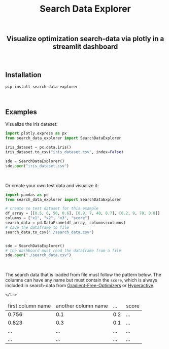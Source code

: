 <H1 align="center">
    Search Data Explorer
</H1>

<br>

<H2 align="center">
    Visualize optimization search-data via plotly in a streamlit dashboard
</H2>


<br>

## Installation

```console
pip install search-data-explorer
```

<br>

## Examples

Visualize the iris dataset:

```python
import plotly.express as px
from search_data_explorer import SearchDataExplorer

iris_dataset = px.data.iris()
iris_dataset.to_csv("iris_dataset.csv", index=False)

sde = SearchDataExplorer()
sde.open("iris_dataset.csv")
```

<br>

Or create your own test data and visualize it:

```python
import pandas as pd
from search_data_explorer import SearchDataExplorer

# create so test dataset for this example
df_array = [[0.5, 6, 50, 0.6], [0.9, 7, 40, 0.7], [0.2, 9, 70, 0.8]]
columns = ["x1", "x2", "x3", "score"]
search_data = pd.DataFrame(df_array, columns=columns)
# save the dataframe to file
search_data.to_csv("./search_data.csv")


sde = SearchDataExplorer()
# the dashboard must read the dataframe from a file
sde.open("./search_data.csv")
```

<br>

The search data that is loaded from file must follow the pattern below. The columns can have any name but must contain the `score`, which is always included in search-data from [Gradient-Free-Optimizers](https://github.com/SimonBlanke/Gradient-Free-Optimizers) or [Hyperactive](https://github.com/SimonBlanke/Hyperactive).

<table class="table">
<thead class="table-head">
    <tr class="row">
    <td class="cell">first column name</td>
    <td class="cell">another column name</td>
    <td class="cell">...</td>
    <td class="cell">score</td>

    </tr>
</thead>
<tbody class="table-body">
    <tr class="row">
    <td class="cell">0.756</td>
    <td class="cell">0.1</td>
    <td class="cell">0.2</td>
    <td class="cell">...</td>
    </tr>
    <tr class="row">
    <td class="cell">0.823</td>
    <td class="cell">0.3</td>
    <td class="cell">0.1</td>
    <td class="cell">...</td>
    </tr>
    <tr class="row">
    <td class="cell">...</td>
    <td class="cell">...</td>
    <td class="cell">...</td>
    <td class="cell">...</td>
    </tr>
    <tr class="row">
    <td class="cell">...</td>
    <td class="cell">...</td>
    <td class="cell">...</td>
    <td class="cell">...</td>
    </tr>
</tbody>
</table>




